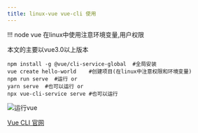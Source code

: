 ```yaml
---
title: linux-vue vue-cli 使用
---
```

!!! node vue 在linux中使用注意环境变量,用户权限

本文的主要以vue3.0以上版本

```
npm install -g @vue/cli-service-global  #全局安装
vue create hello-world    #创建项目(在linux中注意权限和环境变量)
npm run serve  #运行 or
yarn serve  #也可以运行 or
npx vue-cli-service serve #也可以运行
```

![运行vue](/img/ubuntu/vue/run.png "运行vue")



 [Vue CLI 官网](https://cli.vuejs.org/zh/guide/prototyping.html "Vue CLI 官网")





























